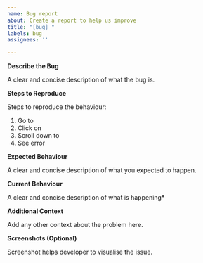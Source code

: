 ```yaml
---
name: Bug report
about: Create a report to help us improve
title: "[bug] "
labels: bug
assignees: ''

---
```


**Describe the Bug**

A clear and concise description of what the bug is.

**Steps to Reproduce**

Steps to reproduce the behaviour:

1. Go to
2. Click on
3. Scroll down to
4. See error

**Expected Behaviour**

A clear and concise description of what you expected to happen.

**Current Behaviour**

A clear and concise description of what is happening*

**Additional Context**

Add any other context about the problem here.

**Screenshots (Optional)**

Screenshot helps developer to visualise the issue.
